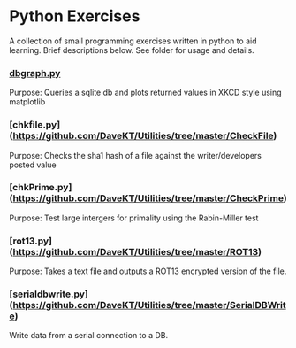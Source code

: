 # Python Exercises
A collection of small programming exercises written in python to aid learning. Brief descriptions below. See folder for usage and details.

### [dbgraph.py](https://github.com/DaveKT/Python-Exercises/tree/master/DBGraph)
Purpose: Queries a sqlite db and plots returned values in XKCD style using matplotlib

### [chkfile.py] (https://github.com/DaveKT/Utilities/tree/master/CheckFile)
Purpose: Checks the sha1 hash of a file against the writer/developers posted value

### [chkPrime.py] (https://github.com/DaveKT/Utilities/tree/master/CheckPrime)
Purpose: Test large intergers for primality using the Rabin-Miller test

### [rot13.py] (https://github.com/DaveKT/Utilities/tree/master/ROT13)
Purpose: Takes a text file and outputs a ROT13 encrypted version of the file.

### [serialdbwrite.py] (https://github.com/DaveKT/Utilities/tree/master/SerialDBWrite)
Write data from a serial connection to a DB.
